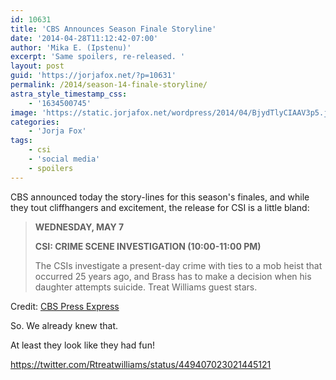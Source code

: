 ```yaml
---
id: 10631
title: 'CBS Announces Season Finale Storyline'
date: '2014-04-28T11:12:42-07:00'
author: 'Mika E. (Ipstenu)'
excerpt: 'Same spoilers, re-released. '
layout: post
guid: 'https://jorjafox.net/?p=10631'
permalink: /2014/season-14-finale-storyline/
astra_style_timestamp_css:
    - '1634500745'
image: 'https://static.jorjafox.net/wordpress/2014/04/BjydTlyCIAAV3p5.jpg'
categories:
    - 'Jorja Fox'
tags:
    - csi
    - 'social media'
    - spoilers
---
```


CBS announced today the story-lines for this season's finales, and while they tout cliffhangers and excitement, the release for CSI is a little bland:
<blockquote><strong>WEDNESDAY, MAY 7</strong>

<strong>CSI: CRIME SCENE INVESTIGATION (10:00-11:00 PM)</strong>

The CSIs investigate a present-day crime with ties to a mob heist that occurred 25 years ago, and Brass has to make a decision when his daughter attempts suicide. Treat Williams guest stars.</blockquote>
Credit: <a href="http://www.cbspressexpress.com/cbs-entertainment/shows/csi-crime-scene-investigation/releases/view?id=38769">CBS Press Express</a>

So. We already knew that.

At least they look like they had fun!

https://twitter.com/Rtreatwilliams/status/449407023021445121